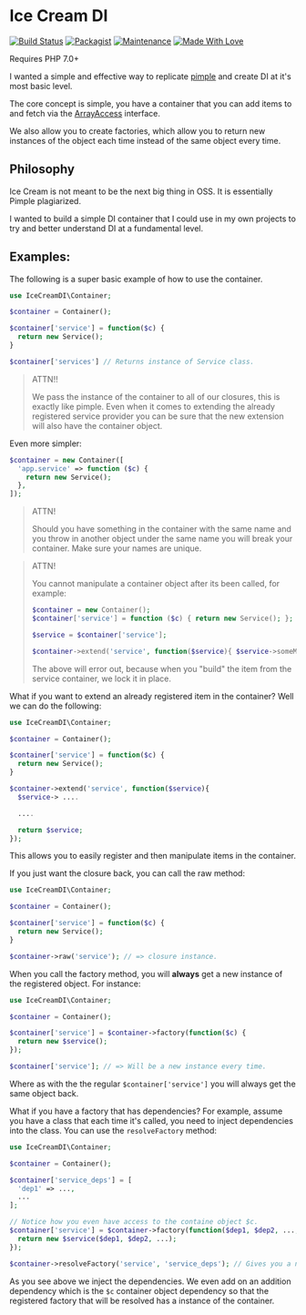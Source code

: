 
# Ice Cream DI

[![Build Status](https://travis-ci.org/AdamKyle/ice-cream-di.svg?branch=1.0.0)](https://travis-ci.org/AdamKyle/ice-cream-di)
[![Packagist](https://img.shields.io/packagist/v/ice-cream/di.svg?style=flat)](https://packagist.org/packages/ice-cream/di)
[![Maintenance](https://img.shields.io/maintenance/yes/2016.svg)]()
[![Made With Love](https://img.shields.io/badge/Made%20With-Love-green.svg)]()

Requires PHP 7.0+

I wanted a simple and effective way to replicate [pimple](http://pimple.sensiolabs.org/#modifying-services-after-definition) and create DI at it's most basic level.

The core concept is simple, you have a container that you can add items to and fetch via the [ArrayAccess](http://php.net/manual/en/class.arrayaccess.php) interface.

We also allow you to create factories, which allow you to return new instances of the object each time instead of the same object every time.

## Philosophy

Ice Cream is not meant to be the next big thing in OSS. It is essentially Pimple plagiarized.

I wanted to build a simple DI container that I could use in my own projects to try and better understand DI at a fundamental level.

## Examples:

The following is a super basic example of how to use the container.

```php
use IceCreamDI\Container;

$container = Container();

$container['service'] = function($c) {
  return new Service();
}

$container['services'] // Returns instance of Service class.
```

> ATTN!!
>
> We pass the instance of the container to all of our closures, this is exactly like pimple.
> Even when it comes to extending the already registered service provider you can be sure
> that the new extension will also have the container object.

Even more simpler:

```php
$container = new Container([
  'app.service' => function ($c) {
    return new Service();
  },
]);
```

> ATTN!
>
> Should you have something in the container with the same name and you throw in another object under the same name you will break your container. Make sure your names are unique.

> ATTN!
>
>You cannot manipulate a container object after its been called, for example:
>
> ```php
> $container = new Container();
> $container['service'] = function ($c) { return new Service(); };
>
> $service = $container['service'];
>
> $container->extend('service', function($service){ $service->someMethodCall(); });
>```
>
> The above will error out, because when you "build" the item from the service container, we lock it in place.

What if you want to extend an already registered item in the container? Well we can do the following:

```php
use IceCreamDI\Container;

$container = Container();

$container['service'] = function($c) {
  return new Service();
}

$container->extend('service', function($service){
  $service-> ....

  ....

  return $service;
});
```

This allows you to easily register and then manipulate items in the container.

If you just want the closure back, you can call the raw method:

```php
use IceCreamDI\Container;

$container = Container();

$container['service'] = function($c) {
  return new Service();
}

$container->raw('service'); // => closure instance.
```

When you call the factory method, you will **always** get a new instance of the registered object. For instance:

```php
use IceCreamDI\Container;

$container = Container();

$container['service'] = $container->factory(function($c) {
  return new $service();
});

$container['service']; // => Will be a new instance every time.
```

Where as with the the regular `$container['service']` you will always get the same object back.

What if you have a factory that has dependencies? For example, assume you have a class that each time it's called,
you need to inject dependencies into the class. You can use the `resolveFactory` method:

```php
use IceCreamDI\Container;

$container = Container();

$container['service_deps'] = [
  'dep1' => ...,
  ...
];

// Notice how you even have access to the containe object $c.
$container['service'] = $container->factory(function($dep1, $dep2, ..., $c) {
  return new $service($dep1, $dep2, ...);
});

$container->resolveFactory('service', 'service_deps'); // Gives you a new service instance with deps passed in.
```

As you see above we inject the dependencies. We even add on an addition dependency which is the `$c` container object
dependency so that the registered factory that will be resolved has a instance of the container.
